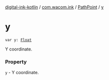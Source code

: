 [digital-ink-kotlin](../../index.md) / [com.wacom.ink](../index.md) / [PathPoint](index.md) / [y](./y.md)

# y

`var y: `[`Float`](https://kotlinlang.org/api/latest/jvm/stdlib/kotlin/-float/index.html)

Y coordinate.

### Property

`y` - Y coordinate.